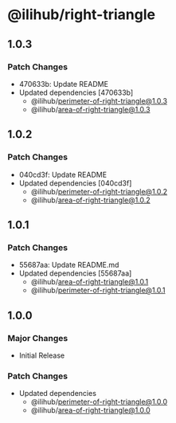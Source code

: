 # @ilihub/right-triangle

## 1.0.3

### Patch Changes

- 470633b: Update README
- Updated dependencies [470633b]
  - @ilihub/perimeter-of-right-triangle@1.0.3
  - @ilihub/area-of-right-triangle@1.0.3

## 1.0.2

### Patch Changes

- 040cd3f: Update README
- Updated dependencies [040cd3f]
  - @ilihub/perimeter-of-right-triangle@1.0.2
  - @ilihub/area-of-right-triangle@1.0.2

## 1.0.1

### Patch Changes

- 55687aa: Update README.md
- Updated dependencies [55687aa]
  - @ilihub/area-of-right-triangle@1.0.1
  - @ilihub/perimeter-of-right-triangle@1.0.1

## 1.0.0

### Major Changes

- Initial Release

### Patch Changes

- Updated dependencies
  - @ilihub/perimeter-of-right-triangle@1.0.0
  - @ilihub/area-of-right-triangle@1.0.0
